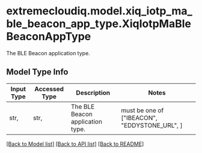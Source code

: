 # extremecloudiq.model.xiq_iotp_ma_ble_beacon_app_type.XiqIotpMaBleBeaconAppType

The BLE Beacon application type.

## Model Type Info
Input Type | Accessed Type | Description | Notes
------------ | ------------- | ------------- | -------------
str,  | str,  | The BLE Beacon application type. | must be one of ["IBEACON", "EDDYSTONE_URL", ] 

[[Back to Model list]](../../README.md#documentation-for-models) [[Back to API list]](../../README.md#documentation-for-api-endpoints) [[Back to README]](../../README.md)

